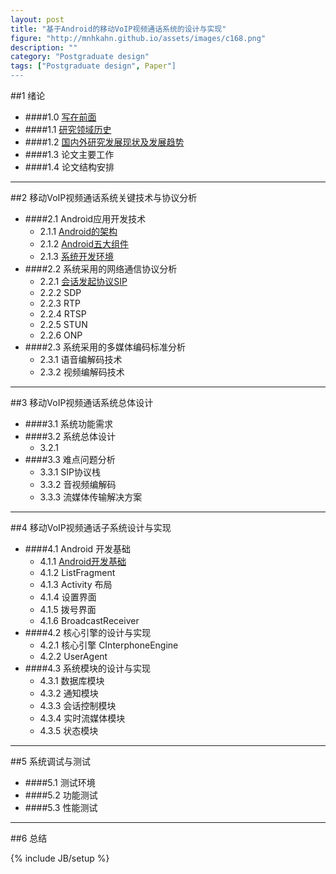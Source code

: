 ```yaml
---
layout: post
title: "基于Android的移动VoIP视频通话系统的设计与实现"
figure: "http://mnhkahn.github.io/assets/images/c168.png"
description: ""
category: "Postgraduate design"
tags: ["Postgraduate design", Paper"]
---
```


##1 绪论
+ ####1.0 [写在前面](http://cyeam.com/postgraduate%20design/2014/04/16/pager_preface/)
+ ####1.1 [研究领域历史](http://cyeam.com/postgraduate%20design/2014/04/17/pager_history/)
+ ####1.2 [国内外研究发展现状及发展趋势](http://cyeam.com/postgraduate%20design/2014/04/17/pager_current/)
+ ####1.3 论文主要工作
+ ####1.4 论文结构安排

---
##2 移动VoIP视频通话系统关键技术与协议分析
+ ####2.1 Android应用开发技术
	+ 2.1.1 [Android的架构](http://cyeam.com/postgraduate%20design/2014/04/17/pager_android_framework/)
	+ 2.1.2 [Android五大组件](http://cyeam.com/postgraduate%20design/2014/02/05/android_quickstart/)
	+ 2.1.3 [系统开发环境](http://cyeam.com/postgraduate%20design/2014/04/17/pager_prepare/)
+ ####2.2 系统采用的网络通信协议分析
    + 2.2.1 [会话发起协议SIP](http://mnhkahn.github.io/postgraduate%20design/2014/03/05/sip/)
    + 2.2.2 SDP
    + 2.2.3 RTP
    + 2.2.4 RTSP
    + 2.2.5 STUN
    + 2.2.6 ONP
+ ####2.3 系统采用的多媒体编码标准分析
    + 2.3.1 语音编解码技术
    + 2.3.2 视频编解码技术

---
##3 移动VoIP视频通话系统总体设计
+ ####3.1 系统功能需求
+ ####3.2 系统总体设计
    + 3.2.1 
+ ####3.3 难点问题分析
    + 3.3.1 SIP协议栈
    + 3.3.2 音视频编解码
    + 3.3.3 流媒体传输解决方案
---
##4 移动VoIP视频通话子系统设计与实现
+ ####4.1 Android 开发基础
    + 4.1.1 [Android开发基础](http://mnhkahn.github.io/postgraduate%20design/2014/02/05/android_quickstart/)
    + 4.1.2 ListFragment
    + 4.1.3 Activity 布局
    + 4.1.4 设置界面
    + 4.1.5 拨号界面
    + 4.1.6 BroadcastReceiver
+ ####4.2 核心引擎的设计与实现
    + 4.2.1 核心引擎 CInterphoneEngine
    + 4.2.2 UserAgent
+ ####4.3 系统模块的设计与实现
    + 4.3.1 数据库模块
    + 4.3.2 通知模块
    + 4.3.3 会话控制模块
    + 4.3.4 实时流媒体模块
    + 4.3.5 状态模块
---
##5 系统调试与测试
+ ####5.1 测试环境
+ ####5.2 功能测试
+ ####5.3 性能测试
---
##6 总结

{% include JB/setup %}